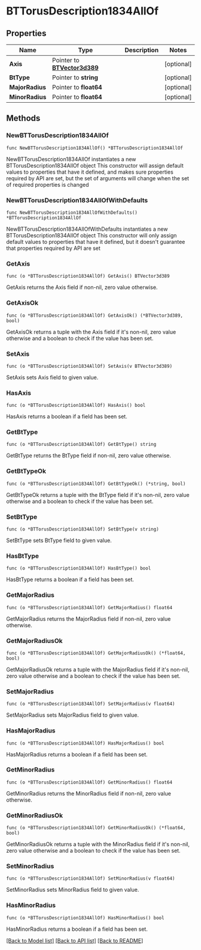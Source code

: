 # BTTorusDescription1834AllOf

## Properties

Name | Type | Description | Notes
------------ | ------------- | ------------- | -------------
**Axis** | Pointer to [**BTVector3d389**](BTVector3d389.md) |  | [optional] 
**BtType** | Pointer to **string** |  | [optional] 
**MajorRadius** | Pointer to **float64** |  | [optional] 
**MinorRadius** | Pointer to **float64** |  | [optional] 

## Methods

### NewBTTorusDescription1834AllOf

`func NewBTTorusDescription1834AllOf() *BTTorusDescription1834AllOf`

NewBTTorusDescription1834AllOf instantiates a new BTTorusDescription1834AllOf object
This constructor will assign default values to properties that have it defined,
and makes sure properties required by API are set, but the set of arguments
will change when the set of required properties is changed

### NewBTTorusDescription1834AllOfWithDefaults

`func NewBTTorusDescription1834AllOfWithDefaults() *BTTorusDescription1834AllOf`

NewBTTorusDescription1834AllOfWithDefaults instantiates a new BTTorusDescription1834AllOf object
This constructor will only assign default values to properties that have it defined,
but it doesn't guarantee that properties required by API are set

### GetAxis

`func (o *BTTorusDescription1834AllOf) GetAxis() BTVector3d389`

GetAxis returns the Axis field if non-nil, zero value otherwise.

### GetAxisOk

`func (o *BTTorusDescription1834AllOf) GetAxisOk() (*BTVector3d389, bool)`

GetAxisOk returns a tuple with the Axis field if it's non-nil, zero value otherwise
and a boolean to check if the value has been set.

### SetAxis

`func (o *BTTorusDescription1834AllOf) SetAxis(v BTVector3d389)`

SetAxis sets Axis field to given value.

### HasAxis

`func (o *BTTorusDescription1834AllOf) HasAxis() bool`

HasAxis returns a boolean if a field has been set.

### GetBtType

`func (o *BTTorusDescription1834AllOf) GetBtType() string`

GetBtType returns the BtType field if non-nil, zero value otherwise.

### GetBtTypeOk

`func (o *BTTorusDescription1834AllOf) GetBtTypeOk() (*string, bool)`

GetBtTypeOk returns a tuple with the BtType field if it's non-nil, zero value otherwise
and a boolean to check if the value has been set.

### SetBtType

`func (o *BTTorusDescription1834AllOf) SetBtType(v string)`

SetBtType sets BtType field to given value.

### HasBtType

`func (o *BTTorusDescription1834AllOf) HasBtType() bool`

HasBtType returns a boolean if a field has been set.

### GetMajorRadius

`func (o *BTTorusDescription1834AllOf) GetMajorRadius() float64`

GetMajorRadius returns the MajorRadius field if non-nil, zero value otherwise.

### GetMajorRadiusOk

`func (o *BTTorusDescription1834AllOf) GetMajorRadiusOk() (*float64, bool)`

GetMajorRadiusOk returns a tuple with the MajorRadius field if it's non-nil, zero value otherwise
and a boolean to check if the value has been set.

### SetMajorRadius

`func (o *BTTorusDescription1834AllOf) SetMajorRadius(v float64)`

SetMajorRadius sets MajorRadius field to given value.

### HasMajorRadius

`func (o *BTTorusDescription1834AllOf) HasMajorRadius() bool`

HasMajorRadius returns a boolean if a field has been set.

### GetMinorRadius

`func (o *BTTorusDescription1834AllOf) GetMinorRadius() float64`

GetMinorRadius returns the MinorRadius field if non-nil, zero value otherwise.

### GetMinorRadiusOk

`func (o *BTTorusDescription1834AllOf) GetMinorRadiusOk() (*float64, bool)`

GetMinorRadiusOk returns a tuple with the MinorRadius field if it's non-nil, zero value otherwise
and a boolean to check if the value has been set.

### SetMinorRadius

`func (o *BTTorusDescription1834AllOf) SetMinorRadius(v float64)`

SetMinorRadius sets MinorRadius field to given value.

### HasMinorRadius

`func (o *BTTorusDescription1834AllOf) HasMinorRadius() bool`

HasMinorRadius returns a boolean if a field has been set.


[[Back to Model list]](../README.md#documentation-for-models) [[Back to API list]](../README.md#documentation-for-api-endpoints) [[Back to README]](../README.md)


